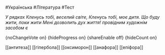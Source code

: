 #Українська #Література #Тест

*У рядках Кленусь тобі, веселий світе, Кленусь тобі, моє дитя. Що буду жити, поки жити Мені дозволить дух життя! провідним художнім засобом є*

{noChangeVote on}
{hideProgress on}
{shareEnable off}
{hideCount on}

[[антитеза]]
[[гіпербола]]
[[оксиморон]]
[[анафора]]
[[епіфора]]
